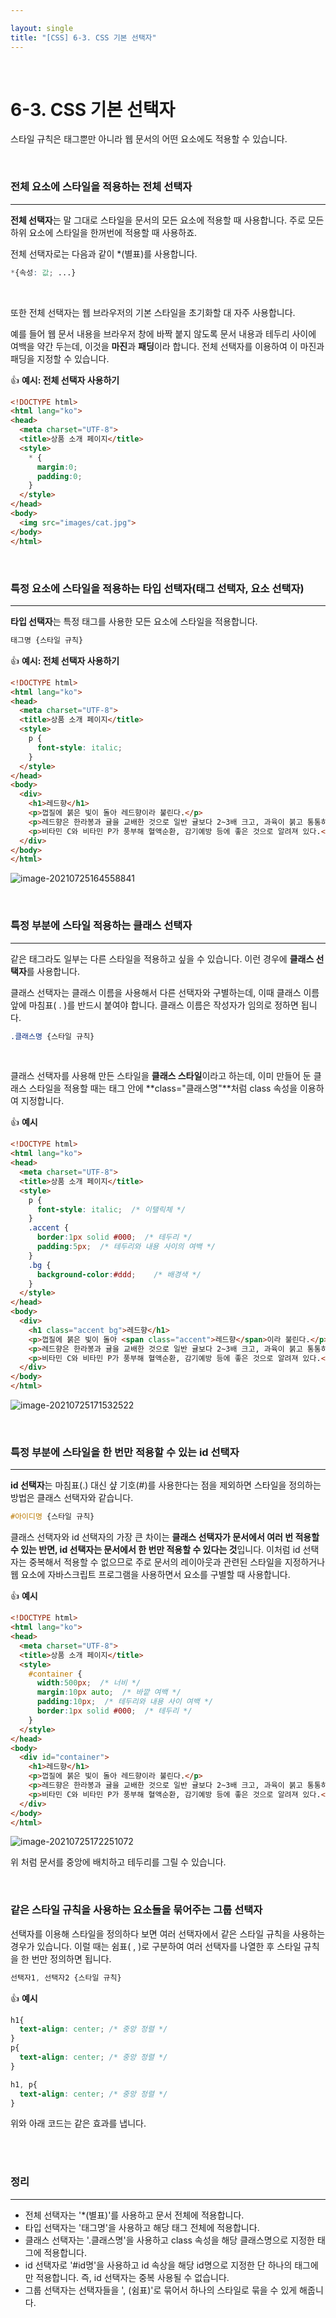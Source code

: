 ```yaml
---

layout: single
title: "[CSS] 6-3. CSS 기본 선택자"
---
```


<br>

# 6-3. CSS 기본 선택자

스타일 규칙은 태그뿐만 아니라 웹 문서의 어떤 요소에도 적용할 수 있습니다. 

<br>

### 전체 요소에 스타일을 적용하는 전체 선택자

---

**전체 선택자**는 말 그대로 스타일을 문서의 모든 요소에 적용할 때 사용합니다. 주로 모든 하위 요소에 스타일을 한꺼번에 적용할 때 사용하죠. 

전체 선택자로는 다음과 같이 *(별표)를 사용합니다. 

```css
*{속성: 값; ...}
```

<br>

또한 전체 선택자는 웹 브라우저의 기본 스타일을 초기화할 대 자주 사용합니다. 

예를 들어 웹 문서 내용을 브라우저 창에 바짝 붙지 않도록 문서 내용과 테두리 사이에 여백을 약간 두는데, 이것을 **마진**과 **패딩**이라 합니다. 전체 선택자를 이용하여 이 마진과 패딩을 지정할 수 있습니다. 

👍 **예시: 전체 선택자 사용하기**

```html
<!DOCTYPE html>
<html lang="ko">
<head>
  <meta charset="UTF-8">
  <title>상품 소개 페이지</title>
  <style>
    * {
      margin:0;
      padding:0;
    }
  </style>
</head>
<body>
  <img src="images/cat.jpg">
</body>
</html>
```

<br>

### 특정 요소에 스타일을 적용하는 타입 선택자(태그 선택자, 요소 선택자)

---

**타입 선택자**는 특정 태그를 사용한 모든 요소에 스타일을 적용합니다. 

```css
태그명 {스타일 규칙}
```

👍 **예시: 전체 선택자 사용하기**

```html
<!DOCTYPE html>
<html lang="ko">
<head>
  <meta charset="UTF-8">
  <title>상품 소개 페이지</title>
  <style>
    p {
      font-style: italic;
    }
  </style>
</head>
<body>
  <div>
    <h1>레드향</h1>
    <p>껍질에 붉은 빛이 돌아 레드향이라 불린다.</p>
    <p>레드향은 한라봉과 귤을 교배한 것으로 일반 귤보다 2~3배 크고, 과육이 붉고 통통하다.</p>
    <p>비타민 C와 비타민 P가 풍부해 혈액순환, 감기예방 등에 좋은 것으로 알려져 있다.</p>
  </div>
</body>
</html>
```

![image-20210725164558841](https://user-images.githubusercontent.com/70505378/127103268-9b4dc64d-863e-44c7-9325-e7c9ae7eb3cc.png)

<br>

### 특정 부분에 스타일 적용하는 클래스 선택자

---

같은 태그라도 일부는 다른 스타일을 적용하고 싶을 수 있습니다. 이런 경우에 **클래스 선택자**를 사용합니다. 

클래스 선택자는 클래스 이름을 사용해서 다른 선택자와 구별하는데, 이때 클래스 이름 앞에 마침표(  . )를 반드시 붙여야 합니다. 클래스 이름은 작성자가 임의로 정하면 됩니다. 

```css
.클래스명 {스타일 규칙}
```

<br>

클래스 선택자를 사용해 만든 스타일을 **클래스 스타일**이라고 하는데, 이미 만들어 둔 클래스 스타일을 적용할 때는 태그 안에 **class="클래스명"**처럼 class 속성을 이용하여 지정합니다. 

👍 **예시**

```html
<!DOCTYPE html>
<html lang="ko">
<head>
  <meta charset="UTF-8">
  <title>상품 소개 페이지</title>
  <style>
    p {
      font-style: italic;  /* 이탤릭체 */
    }
    .accent {
      border:1px solid #000;  /* 테두리 */
      padding:5px;  /* 테두리와 내용 사이의 여백 */
    }
    .bg {
      background-color:#ddd;    /* 배경색 */  
    }
  </style>
</head>
<body>
  <div>
    <h1 class="accent bg">레드향</h1>
    <p>껍질에 붉은 빛이 돌아 <span class="accent">레드향</span>이라 불린다.</p>
    <p>레드향은 한라봉과 귤을 교배한 것으로 일반 귤보다 2~3배 크고, 과육이 붉고 통통하다.</p>
    <p>비타민 C와 비타민 P가 풍부해 혈액순환, 감기예방 등에 좋은 것으로 알려져 있다.</p>
  </div>
</body>
</html>
```

![image-20210725171532522](https://user-images.githubusercontent.com/70505378/127103444-d1485cbe-7e1d-450c-b3bc-6198a6cc5a57.png)

<br>

### 특정 부분에 스타일을 한 번만 적용할 수 있는 id 선택자

---

**id 선택자**는 마침표(.) 대신 샾 기호(#)를 사용한다는 점을 제외하면 스타일을 정의하는 방법은 클래스 선택자와 같습니다. 

```css
#아이디명 {스타일 규칙}
```

클래스 선택자와 id 선택자의 가장 큰 차이는 **클래스 선택자가 문서에서 여러 번 적용할 수 있는 반면, id 선택자는 문서에서 한 번만 적용할 수 있다는 것**입니다. 이처럼 id 선택자는 중복해서 적용할 수 없으므로 주로 문서의 레이아웃과 관련된 스타일을 지정하거나 웹 요소에 자바스크립트 프로그램을 사용하면서 요소를 구별할 때 사용합니다. 

👍 **예시**

```html
<!DOCTYPE html>
<html lang="ko">
<head>
  <meta charset="UTF-8">
  <title>상품 소개 페이지</title>
  <style>
    #container {
      width:500px;  /* 너비 */
      margin:10px auto;  /* 바깥 여백 */
      padding:10px;  /* 테두리와 내용 사이 여백 */ 
      border:1px solid #000;  /* 테두리 */
    }    
  </style>
</head>
<body>
  <div id="container">
    <h1>레드향</h1>
    <p>껍질에 붉은 빛이 돌아 레드향이라 불린다.</p>
    <p>레드향은 한라봉과 귤을 교배한 것으로 일반 귤보다 2~3배 크고, 과육이 붉고 통통하다.</p>
    <p>비타민 C와 비타민 P가 풍부해 혈액순환, 감기예방 등에 좋은 것으로 알려져 있다.</p>
  </div>
</body>
</html> 
```

![image-20210725172251072](https://user-images.githubusercontent.com/70505378/127103509-22caeb35-ba98-4a44-bd26-4e61cfee397d.png)

위 처럼 문서를 중앙에 배치하고 테두리를 그릴 수 있습니다. 

<br>

### 같은 스타일 규칙을 사용하는 요소들을 묶어주는 그룹 선택자

선택자를 이용해 스타일을 정의하다 보면 여러 선택자에서 같은 스타일 규칙을 사용하는 경우가 있습니다. 이럴 때는 쉼표( , )로 구분하여 여러 선택자를 나열한 후 스타일 규칙을 한 번만 정의하면 됩니다. 

```css
선택자1, 선택자2 {스타일 규칙}
```

👍 **예시**

```css
h1{
  text-align: center; /* 중앙 정렬 */
}
p{
  text-align: center; /* 중앙 정렬 */
}
```

```css
h1, p{
  text-align: center; /* 중앙 정렬 */
}
```

위와 아래 코드는 같은 효과를 냅니다. 


<br>

<br>

### 정리

---

* 전체 선택자는 '*(별표)'를 사용하고 문서 전체에 적용합니다. 
* 타입 선택자는 '태그명'을 사용하고 해당 태그 전체에 적용합니다. 
* 클래스 선택자는 '.클래스명'을 사용하고 class 속성을 해당 클래스명으로 지정한 태그에 적용합니다. 
* id 선택자로 '#id명'을 사용하고 id 속상을 해당 id명으로 지정한 단 하나의 태그에만 적용합니다. 즉, id 선택자는 중복 사용될 수 없습니다. 
* 그룹 선택자는 선택자들을 ', (쉼표)'로 묶어서 하나의 스타일로 묶을 수 있게 해줍니다. 